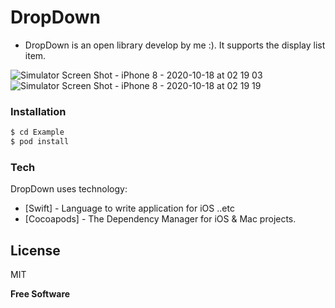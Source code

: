 # DropDown

- DropDown is an open library develop by me :). It supports the display list item.

![Simulator Screen Shot - iPhone 8 - 2020-10-18 at 02 19 03](https://user-images.githubusercontent.com/15699560/96350585-1aeb8880-10e9-11eb-8d2d-fbfc02053655.png)
![Simulator Screen Shot - iPhone 8 - 2020-10-18 at 02 19 19](https://user-images.githubusercontent.com/15699560/96350591-1de67900-10e9-11eb-9295-e033b726b6b5.png)

  
### Installation
```sh
$ cd Example
$ pod install
```

### Tech
DropDown uses technology:

* [Swift] - Language to write application for iOS ..etc
* [Cocoapods] - The Dependency Manager for iOS & Mac projects.

License
----
MIT

**Free Software**


